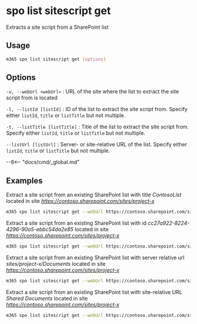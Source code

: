 # spo list sitescript get

Extracts a site script from a SharePoint list

## Usage

```sh
m365 spo list sitescript get [options]
```

## Options

`-u, --webUrl <webUrl>`
: URL of the site where the list to extract the site script from is located

`-l, --listId [listId]`
: ID of the list to extract the site script from. Specify either `listId`, `title` or `listTitle` but not multiple.

`-t, --listTitle [listTitle]`
: Title of the list to extract the site script from. Specify either `listId`, `title` or `listTitle` but not multiple.

`--listUrl [listUrl]`
: Server- or site-relative URL of the list. Specify either `listId`, `title` or `listTitle` but not multiple.

--8<-- "docs/cmd/_global.md"

## Examples

Extract a site script from an existing SharePoint list with title _ContosoList_ located in site _https://contoso.sharepoint.com/sites/project-x_

```sh
m365 spo list sitescript get --webUrl https://contoso.sharepoint.com/sites/project-x --listTitle ContosoList
```

Extract a site script from an existing SharePoint list with id _cc27a922-8224-4296-90a5-ebbc54da2e85_
located in site _https://contoso.sharepoint.com/sites/project-x_

```sh
m365 spo list sitescript get --webUrl https://contoso.sharepoint.com/sites/project-x --listId cc27a922-8224-4296-90a5-ebbc54da2e85
```

Extract a site script from an existing SharePoint list with server relative url _sites/project-x/Documents_
located in site _https://contoso.sharepoint.com/sites/project-x_

```sh
m365 spo list sitescript get --webUrl https://contoso.sharepoint.com/sites/project-x --listUrl 'sites/project-x/Documents'
```

Extract a site script from an existing SharePoint list with site-relative URL _Shared Documents_
located in site _https://contoso.sharepoint.com/sites/project-x_

```sh
m365 spo list sitescript get --webUrl https://contoso.sharepoint.com/sites/project-x --listUrl 'Shared Documents'
```

